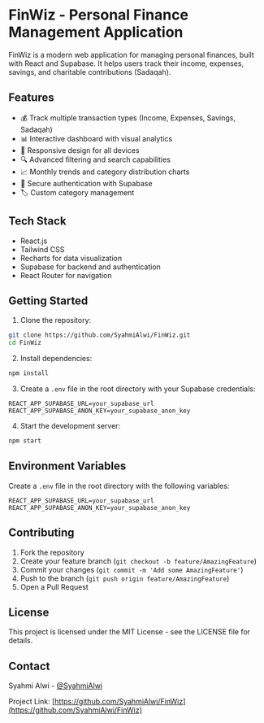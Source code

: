 # FinWiz - Personal Finance Management Application

FinWiz is a modern web application for managing personal finances, built with React and Supabase. It helps users track their income, expenses, savings, and charitable contributions (Sadaqah).

## Features

- 💰 Track multiple transaction types (Income, Expenses, Savings, Sadaqah)
- 📊 Interactive dashboard with visual analytics
- 📱 Responsive design for all devices
- 🔍 Advanced filtering and search capabilities
- 📈 Monthly trends and category distribution charts
- 🔐 Secure authentication with Supabase
- 🏷️ Custom category management

## Tech Stack

- React.js
- Tailwind CSS
- Recharts for data visualization
- Supabase for backend and authentication
- React Router for navigation

## Getting Started

1. Clone the repository:
```bash
git clone https://github.com/SyahmiAlwi/FinWiz.git
cd FinWiz
```

2. Install dependencies:
```bash
npm install
```

3. Create a `.env` file in the root directory with your Supabase credentials:
```
REACT_APP_SUPABASE_URL=your_supabase_url
REACT_APP_SUPABASE_ANON_KEY=your_supabase_anon_key
```

4. Start the development server:
```bash
npm start
```

## Environment Variables

Create a `.env` file in the root directory with the following variables:

```
REACT_APP_SUPABASE_URL=your_supabase_url
REACT_APP_SUPABASE_ANON_KEY=your_supabase_anon_key
```

## Contributing

1. Fork the repository
2. Create your feature branch (`git checkout -b feature/AmazingFeature`)
3. Commit your changes (`git commit -m 'Add some AmazingFeature'`)
4. Push to the branch (`git push origin feature/AmazingFeature`)
5. Open a Pull Request

## License

This project is licensed under the MIT License - see the LICENSE file for details.

## Contact

Syahmi Alwi - [@SyahmiAlwi](https://github.com/SyahmiAlwi)

Project Link: [https://github.com/SyahmiAlwi/FinWiz](https://github.com/SyahmiAlwi/FinWiz)
